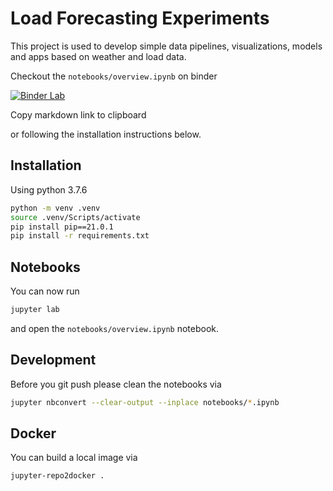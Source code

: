 # Load Forecasting Experiments

This project is used to develop simple data pipelines, visualizations, models and apps based on weather and load data.

Checkout the `notebooks/overview.ipynb` on binder

[![Binder Lab](https://mybinder.org/badge_logo.svg)](https://mybinder.org/v2/gh/MarcSkovMadsen/load-forecasts/HEAD?filepath=notebooks%2Foverview.ipynb&urlpath=lab)

Copy markdown link to clipboard

or following the installation instructions below.

## Installation

Using python 3.7.6

```bash
python -m venv .venv
source .venv/Scripts/activate
pip install pip==21.0.1
pip install -r requirements.txt
```

## Notebooks

You can now run

```bash
jupyter lab
```

and open the `notebooks/overview.ipynb` notebook.

## Development

Before you git push please clean the notebooks via

```bash
jupyter nbconvert --clear-output --inplace notebooks/*.ipynb
```

## Docker

You can build a local image via

```bash
jupyter-repo2docker .
```